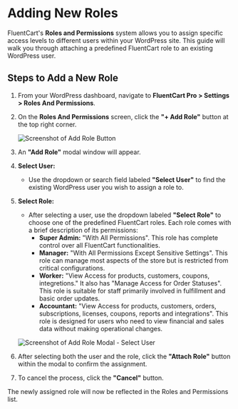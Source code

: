 # Adding New Roles

FluentCart's **Roles and Permissions** system allows you to assign specific access levels to different users within your WordPress site. This guide will walk you through attaching a predefined FluentCart role to an existing WordPress user.

## Steps to Add a New Role

1.  From your WordPress dashboard, navigate to **FluentCart Pro > Settings > Roles And Permissions**.
2.  On the **Roles And Permissions** screen, click the **"+ Add Role"** button at the top right corner.

    ![Screenshot of Add Role Button](/images/settings-configuration/roles-permissions/add-role-button.png)

3.  An **"Add Role"** modal window will appear.

4.  **Select User:**
    * Use the dropdown or search field labeled **"Select User"** to find the existing WordPress user you wish to assign a role to.

5.  **Select Role:**
    * After selecting a user, use the dropdown labeled **"Select Role"** to choose one of the predefined FluentCart roles. Each role comes with a brief description of its permissions:
        * **Super Admin:** "With All Permissions". This role has complete control over all FluentCart functionalities.
        * **Manager:** "With All Permissions Except Sensitive Settings". This role can manage most aspects of the store but is restricted from critical configurations.
        * **Worker:** "View Access for products, customers, coupons, integretions." It also has "Manage Access for Order Statuses". This role is suitable for staff primarily involved in fulfillment and basic order updates.
        * **Accountant:** "View Access for products, customers, orders, subscriptions, licenses, coupons, reports and integrations". This role is designed for users who need to view financial and sales data without making operational changes.

    ![Screenshot of Add Role Modal - Select User](/images/settings-configuration/roles-permissions/add-role-select-user.png)

6.  After selecting both the user and the role, click the **"Attach Role"** button within the modal to confirm the assignment.
7.  To cancel the process, click the **"Cancel"** button.

The newly assigned role will now be reflected in the Roles and Permissions list. 
